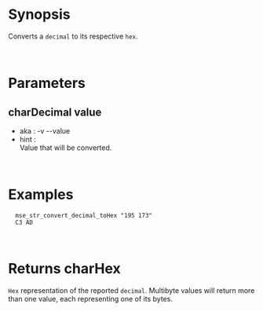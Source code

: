 # Synopsis

Converts a `decimal` to its respective `hex`.



&nbsp;

# Parameters

## charDecimal value

- aka       : -v --value
- hint      :  
  Value that will be converted.



&nbsp;

# Examples

``` shell
  mse_str_convert_decimal_toHex "195 173" 
  C3 AD
```



&nbsp;

# Returns charHex

`Hex` representation of the reported `decimal`.
Multibyte values will return more than one value, each representing one of its 
bytes.